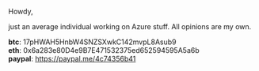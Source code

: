 Howdy,

just an average individual working on Azure stuff. All opinions are my own.

**btc**: 17pHWAH5HnbW4SNZSXwkC142mvpL8Asub9  
**eth**: 0x6a283e80D4e9B7E471532375ed652594595A5a6b  
**paypal**: https://paypal.me/4c74356b41
